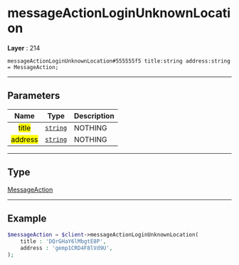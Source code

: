 # messageActionLoginUnknownLocation

**Layer** : 214

```tl
messageActionLoginUnknownLocation#555555f5 title:string address:string = MessageAction;
```

---

## Parameters

| Name | Type | Description |
| :---: | :---: | :--- |
| <mark>title</mark> | [`string`](type/string) | NOTHING |
| <mark>address</mark> | [`string`](type/string) | NOTHING |

---

## Type

[MessageAction](type/MessageAction)

---

## Example

```php
$messageAction = $client->messageActionLoginUnknownLocation(
	title : 'DQrGHaY6lMbgtE8P',
	address : 'gemp1CRD4F8lVd9U',
);
```